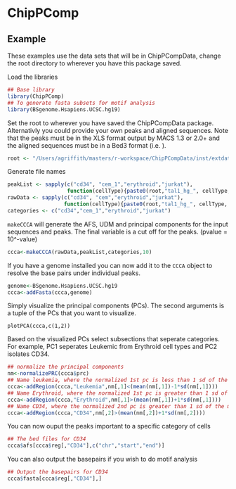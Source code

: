 # ChipPComp

## Example
These examples use the data sets that will be in ChipPCompData, change the root directory to wherever you have this package saved.

Load the libraries
``` R
## Base library
library(ChipPComp)
## To generate fasta subsets for motif analysis
library(BSgenome.Hsapiens.UCSC.hg19)
```

Set the root to wherever you have saved the ChipPCompData package. Alternativly you could provide your own peaks and aligned sequences. Note that the peaks must be in the XLS format output by MACS 1.3 or 2.0+ and the aligned sequences must be in a Bed3 format (i.e. <chr><start><end>).

``` R
root <- "/Users/agriffith/masters/r-workspace/ChipPCompData/inst/extdata/"
```

Generate file names
``` R
peakList <- sapply(c("cd34", "cem_1","erythroid","jurkat"),
                   function(cellType){paste0(root,"tal1_hg_", cellType, "_no_mock_peaks.xls")})
rawData <- sapply(c("cd34", "cem","erythroid","jurkat"),
                  function(cellType){paste0(root,"tal1_hg_", cellType, "_aligned.bed")})
categories <- c("cd34","cem_1","erythroid","jurkat")
```

`makeCCCA` will generate the AFS, UDM and principal components for the input sequences and peaks. The final variable is a cut off for the peaks. (pvalue = 10^-value)
``` R
ccca<-makeCCCA(rawData,peakList,categories,10)
```

If you have a genome installed you can now add it to the `CCCA` object to resolve the base pairs under individual peaks.
``` R
genome<-BSgenome.Hsapiens.UCSC.hg19
ccca<-addFasta(ccca,genome)
```

Simply visualize the principal components (PCs). The second arguments is a tuple of the PCs that you want to visualize.
```
plotPCA(ccca,c(1,2))
```

Based on the visualized PCs select subsections that seperate categories. For example, PC1 seperates Leukemic from Erythroid cell types and PC2 isolates CD34.
```R
## normalize the principal components
nm<-normalizePRC(ccca$prc)
## Name leukemia, where the normalized 1st pc is less than 1 sd of the mean
ccca<-addRegion(ccca,"Leukemia",nm[,1]<(mean(nm[,1])-1*sd(nm[,1])))
## Name Erythroid, where the normalized 1st pc is greater than 1 sd of the mean
ccca<-addRegion(ccca,"Erythroid",nm[,1]>(mean(nm[,1])+1*sd(nm[,1])))
## Name CD34, where the normalized 2nd pc is greater than 1 sd of the mean
ccca<-addRegion(ccca,"CD34",nm[,2]>(mean(nm[,2])+1*sd(nm[,2])))
```

You can now ouput the peaks important to a specific category of cells
```R
## The bed files for CD34
ccca$afs[ccca$reg[,"CD34"],c("chr","start","end")]
```

You can also output the basepairs if you wish to do motif analysis
``` R
## Output the basepairs for CD34
ccca$fasta[ccca$reg[,"CD34"],]
```
